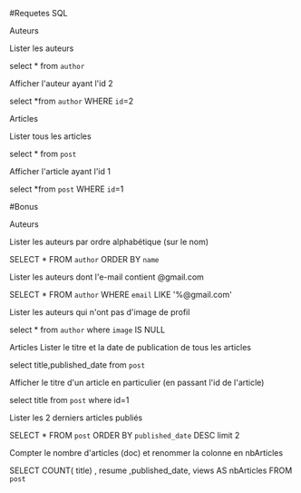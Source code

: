 #Requetes SQL


Auteurs

Lister les auteurs

select \* from `author`

Afficher l'auteur ayant l'id 2

select \*from `author` WHERE `id`=2


Articles

Lister tous les articles

select \* from `post`

Afficher l'article ayant l'id 1

select \*from `post` WHERE `id`=1


#Bonus

Auteurs

Lister les auteurs par ordre alphabétique (sur le nom)

SELECT \*
FROM `author`
ORDER BY `name`


Lister les auteurs dont l'e-mail contient @gmail.com

SELECT \*
FROM `author`
WHERE `email` LIKE '%@gmail.com'


Lister les auteurs qui n'ont pas d'image de profil

select \* from `author` where `image` IS NULL


Articles
Lister le titre et la date de publication de tous les articles

select title,published_date from `post`


Afficher le titre d'un article en particulier (en passant l'id de l'article)

select title from `post` where id=1


Lister les 2 derniers articles publiés

SELECT \*
FROM `post`
ORDER BY `published_date` DESC
limit 2


Compter le nombre d'articles (doc) et renommer la colonne en nbArticles

SELECT COUNT( title) , resume ,published_date, views AS nbArticles
FROM `post`
